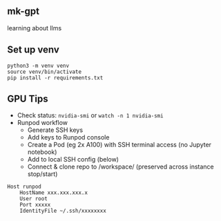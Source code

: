 ## mk-gpt
learning about llms

## Set up venv
```
python3 -m venv venv
source venv/bin/activate
pip install -r requirements.txt
```

## GPU Tips
- Check status: `nvidia-smi` or `watch -n 1 nvidia-smi`
- Runpod workflow
  - Generate SSH keys
  - Add keys to Runpod console
  - Create a Pod (eg 2x A100) with SSH terminal access (no Jupyter notebook)
  - Add to local SSH config (below)
  - Connect & clone repo to /workspace/ (preserved across instance stop/start)

```
Host runpod
    HostName xxx.xxx.xxx.x
    User root
    Port xxxxx
    IdentityFile ~/.ssh/xxxxxxxx
```
